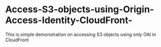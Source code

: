 # Access-S3-objects-using-Origin-Access-Identity-CloudFront-
This is simple demonstration on accessing S3 objects using only OAI in CloudFront
